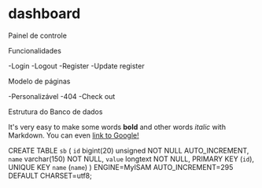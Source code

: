 # dashboard
Painel de controle

Funcionalidades 

-Login -Logout -Register -Update register 

Modelo de páginas 

-Personalizável -404 -Check out

Estrutura do Banco de dados

It's very easy to make some words **bold** and other words *italic* with Markdown. You can even [link to Google!](http://google.com)

CREATE TABLE `sb` (
  `id` bigint(20) unsigned NOT NULL AUTO_INCREMENT,
  `name` varchar(150) NOT NULL,
  `value` longtext NOT NULL,
  PRIMARY KEY (`id`),
  UNIQUE KEY `name` (`name`)
) ENGINE=MyISAM AUTO_INCREMENT=295 DEFAULT CHARSET=utf8;



